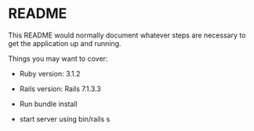 # README

This README would normally document whatever steps are necessary to get the
application up and running.

Things you may want to cover:

* Ruby version: 3.1.2

* Rails version: Rails 7.1.3.3

* Run bundle install

* start server using bin/rails s

